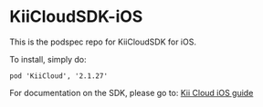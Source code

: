 KiiCloudSDK-iOS
===============

This is the podspec repo for KiiCloudSDK for iOS. 

To install, simply do:

``pod 'KiiCloud', '2.1.27'``

For documentation on the SDK, please go to: [Kii Cloud iOS guide](http://documentation.kii.com/en/guides/ios/)
